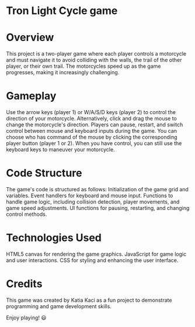 # Tron Light Cycle game

# Overview
This project is a two-player game where each player controls a motorcycle and must navigate it to avoid colliding with the walls, the trail of the other player, or their own trail. The motorcycles speed up as the game progresses, making it increasingly challenging.

# Gameplay
Use the arrow keys (player 1) or W/A/S/D keys (player 2) to control the direction of your motorcycle.
Alternatively, click and drag the mouse to change the motorcycle's direction.
Players can pause, restart, and switch control between mouse and keyboard inputs during the game. You can choose who has command of the mouse by clicking the corresponding player button (player 1 or 2). When you have control, you can still use the keyboard keys to maneuver your motorcycle.

# Code Structure
The game's code is structured as follows:
Initialization of the game grid and variables.
Event handlers for keyboard and mouse input.
Functions to handle game logic, including collision detection, player movements, and game speed adjustments.
UI functions for pausing, restarting, and changing control methods.

# Technologies Used
HTML5 canvas for rendering the game graphics.
JavaScript for game logic and user interactions.
CSS for styling and enhancing the user interface.

# Credits
This game was created by Katia Kaci as a fun project to demonstrate programming and game development skills.

Enjoy playing! 😃
